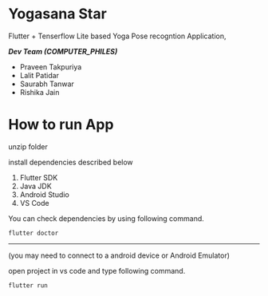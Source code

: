 # **Yogasana Star**

Flutter + Tenserflow Lite based Yoga Pose recogntion Application,

***Dev Team (COMPUTER_PHILES)***

* Praveen Takpuriya
* Lalit Patidar
* Saurabh Tanwar
* Rishika Jain

# How to run App

unzip folder

install dependencies described below

1. Flutter SDK
2. Java JDK
3. Android Studio
4. VS Code

You can check dependencies by using following command.

```
flutter doctor
```

---

(you may need to connect to a android device or Android Emulator)

open project in vs code and type following command.

```
flutter run
```

